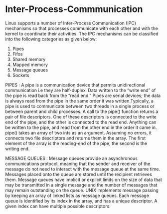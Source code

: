 # Inter-Process-Commmunication
Linux supports a number of Inter-Process Communication (IPC) mechanisms so that processes communicate with each other and with the kernel to coordinate their activities.
The IPC mechanisms can be classified into the following categories as given below:
1. Pipes
2. Fifos
3. Shared memory
4. Mapped memory
5. Message queues
6. Sockets

PIPES : A pipe is a communication device that permits unidirectional communication i.e they are half-duplex. Data written to the “write end” of the pipe is read back from the “read end.” Pipes are serial devices; the data is always read from the pipe in the same order it was written.Typically, a pipe is used to communicate between two threads in a single process or between parent and child processes.
A call to the pipe() function returns a pair of file descriptors. One of these descriptors is connected to the write end of the pipe, and the other is connected to the read end. Anything can be written to the pipe, and read from the other end in the order it came in.
pipe() takes an array of two ints as an argument. Assuming no errors, it connects two file descriptors and returns them in the array. The first element of the array is the reading-end of the pipe, the second is the writing end.

MESSAGE QUEUES : Message queues provide an asynchronous communications protocol, meaning that the sender and receiver of the message do not need to interact with the message queue at the same time. Messages placed onto the queue are stored until the recipient retrieves them. Message queues have implicit or explicit limits on the size of data that may be transmitted in a single message and the number of messages that may remain outstanding on the queue.
UNIX implements message passing by keeping an array of linked lists as message queues. Each message queue is identified by its index in the array, and has a unique descriptor. A given index can have multiple possible descriptors.
